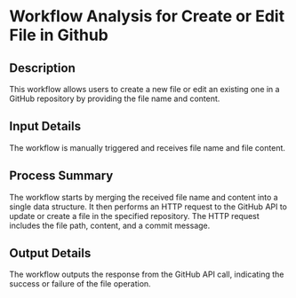 # Workflow Analysis for Create or Edit File in Github

## Description
This workflow allows users to create a new file or edit an existing one in a GitHub repository by providing the file name and content.

## Input Details
The workflow is manually triggered and receives file name and file content.

## Process Summary
The workflow starts by merging the received file name and content into a single data structure. It then performs an HTTP request to the GitHub API to update or create a file in the specified repository. The HTTP request includes the file path, content, and a commit message.

## Output Details
The workflow outputs the response from the GitHub API call, indicating the success or failure of the file operation.
